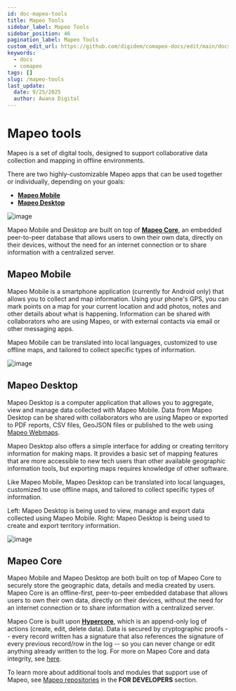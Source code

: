 ```yaml
---
id: doc-mapeo-tools
title: Mapeo Tools
sidebar_label: Mapeo Tools
sidebar_position: 46
pagination_label: Mapeo Tools
custom_edit_url: https://github.com/digidem/comapeo-docs/edit/main/docs/troubleshooting/mapeo-tools.md
keywords:
  - docs
  - comapeo
tags: []
slug: /mapeo-tools
last_update:
  date: 9/25/2025
  author: Awana Digital
---
```


# Mapeo tools


Mapeo is a set of digital tools, designed to support collaborative data collection and mapping in offline environments.


There are two highly-customizable Mapeo apps that can be used together or individually, depending on your goals:

- [**Mapeo Mobile**](https://docs.mapeo.app/overview/about-mapeo/mapeo-tools#mapeo-mobile)
- [**Mapeo Desktop**](https://docs.mapeo.app/overview/about-mapeo/mapeo-tools#mapeo-desktop)

![image](/images/mapeotools_0.jpg)


Mapeo Mobile and Desktop are built on top of [**Mapeo Core**](https://docs.mapeo.app/overview/about-mapeo/mapeo-tools#mapeo-core), an embedded peer-to-peer database that allows users to own their own data, directly on their devices, without the need for an internet connection or to share information with a centralized server.


## Mapeo Mobile


Mapeo Mobile is a smartphone application (currently for Android only) that allows you to collect and map information. Using your phone's GPS, you can mark points on a map for your current location and add photos, notes and other details about what is happening. Information can be shared with collaborators who are using Mapeo, or with external contacts via email or other messaging apps.


Mapeo Mobile can be translated into local languages, customized to use offline maps, and tailored to collect specific types of information.


![image](/images/mapeotools_1.jpg)


## Mapeo Desktop


Mapeo Desktop is a computer application that allows you to aggregate, view and manage data collected with Mapeo Mobile. Data from Mapeo Desktop can be shared with collaborators who are using Mapeo or exported to PDF reports, CSV files, GeoJSON files or published to the web using [Mapeo Webmaps](https://docs.mapeo.app/complete-reference-guide/mapeo-desktop-use/using-mapeo-desktop-to-manage-mapeo-mobile-data/exporting-and-sharing-externally#export-as-web-map).


Mapeo Desktop also offers a simple interface for adding or creating territory information for making maps. It provides a basic set of mapping features that are more accessible to new tech users than other available geographic information tools, but exporting maps requires knowledge of other software.


Like Mapeo Mobile, Mapeo Desktop can be translated into local languages, customized to use offline maps, and tailored to collect specific types of information.


Left: Mapeo Desktop is being used to view, manage and export data collected using Mapeo Mobile. Right: Mapeo Desktop is being used to create and export territory information.


![image](/images/mapeotools_2.jpg)


## Mapeo Core


Mapeo Mobile and Mapeo Desktop are both built on top of Mapeo Core to securely store the geographic data, details and media created by users. Mapeo Core is an offline-first, peer-to-peer embedded database that allows users to own their own data, directly on their devices, without the need for an internet connection or to share information with a centralized server.


Mapeo Core is built upon [**Hypercore**](https://hypercore-protocol.org/), which is an append-only log of actions (create, edit, delete data). Data is secured by cryptographic proofs -- every record written has a signature that also references the signature of every previous record/row in the log -- so you can never change or edit anything already written to the log. For more on Mapeo Core and data integrity, see [here](https://wp.digital-democracy.org/cooperative-ownership-of-data-without-blockchain/).


To learn more about additional tools and modules that support use of Mapeo, see [Mapeo repositories](https://docs.mapeo.app/for-developers/mapeo-repositories) in the **FOR DEVELOPERS** section.

